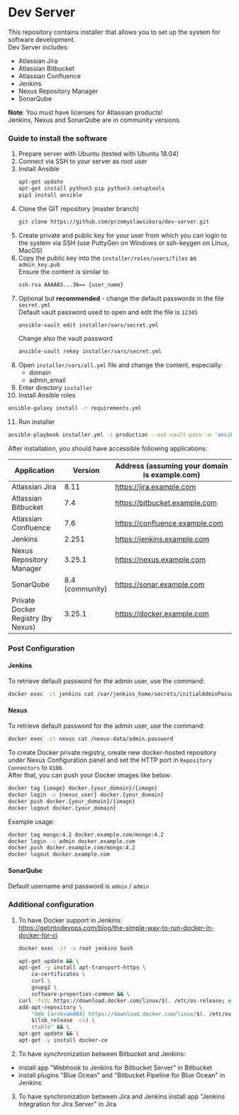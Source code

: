 # Dev Server

This repository contains installer that allows you to set up the system for software development.  
Dev Server includes:
- Atlassian Jira
- Atlassian Bitbucket
- Atlassian Confluence
- Jenkins
- Nexus Repository Manager
- SonarQube

**Note**: You must have licenses for Atlassian products!  
Jenkins, Nexus and SonarQube are in community versions.

### Guide to install the software

1. Prepare server with Ubuntu (tested with Ubuntu 18.04)
2. Connect via SSH to your server as root user
3. Install Ansible
   ```bash
   apt-get update
   apt-get install python3-pip python3-setuptools
   pip3 install ansible
   ```
4. Clone the GIT repository (master branch)
   ```bash
   git clone https://github.com/przemyslawsikora/dev-server.git
   ```
5. Create private and public key for your user from which you can login to the system 
   via SSH (use PuttyGen on Windows or ssh-keygen on Linux, MacOS)
6. Copy the public key into the <code>installer/roles/users/files</code> as <code>admin_key.pub</code>  
   Ensure the content is similar to
   ```bash
   ssh-rsa AAAAB3...36== {user_name}
   ```
7. Optional but **recommended** - change the default passwords in the file <code>secret.yml</code>  
   Default vault password used to open and edit the file is <code>12345</code>
   ```bash
   ansible-vault edit installer/vars/secret.yml
   ```
   Change also the vault password
   ```bash
   ansible-vault rekey installer/vars/secret.yml
   ```
8. Open <code>installer/vars/all.yml</code> file and change the content, especially:
   - domain
   - admin_email
9. Enter directory <code>installer</code>
10. Install Ansible roles
   ```bash
   ansible-galaxy install -r requirements.yml
   ```
11. Run installer
   ```bash
   ansible-playbook installer.yml -i production --ask-vault-pass -e 'ansible_python_interpreter=/usr/bin/python3'
   ```

After installation, you should have accessible following applications:

| Application                           | Version         | Address (assuming your domain is example.com)  |
|------------------------------------   |--------------   |---------------------------------------------   |
| Atlassian Jira                        | 8.11            | https://jira.example.com                  	   |
| Atlassian Bitbucket                   | 7.4             | https://bitbucket.example.com             	   |
| Atlassian Confluence                  | 7.6             | https://confluence.example.com             	   |
| Jenkins                               | 2.251           | https://jenkins.example.com               	   |
| Nexus Repository Manager              | 3.25.1          | https://nexus.example.com                  	   |
| SonarQube                             | 8.4 (community) | https://sonar.example.com                 	   |
| Private Docker Registry (by Nexus)    | 3.25.1          | https://docker.example.com                	   |

### Post Configuration

#### Jenkins
To retrieve default password for the admin user, use the command:
```bash
docker exec -it jenkins cat /var/jenkins_home/secrets/initialAdminPassword
```

#### Nexus
To retrieve default password for the admin user, use the command:
```bash
docker exec -it nexus cat /nexus-data/admin.password
```
To create Docker private registry, create new docker-hosted repository under Nexus Configuration panel and set the HTTP port in <code>Repository Connectors</code> to <code>8100</code>.  
After that, you can push your Docker images like below:
```bash
docker tag {image} docker.{your_domain}/{image}
docker login -u {nexus_user} docker.{your_domain}
docker push docker.{your_domain}/{image}
docker logout docker.{your_domain}
```
Example usage:
```bash
docker tag mongo:4.2 docker.example.com/mongo:4.2
docker login -u admin docker.example.com
docker push docker.example.com/mongo:4.2
docker logout docker.example.com
```

#### SonarQube
Default username and password is <code>admin</code> / <code>admin</code>

### Additional configuration

1. To have Docker support in Jenkins:  
   https://getintodevops.com/blog/the-simple-way-to-run-docker-in-docker-for-ci
   ```bash
   docker exec -it -u root jenkins bash

   apt-get update && \
   apt-get -y install apt-transport-https \
       ca-certificates \
       curl \
       gnupg2 \
       software-properties-common && \
   curl -fsSL https://download.docker.com/linux/$(. /etc/os-release; echo "$ID")/gpg > /tmp/dkey; apt-key add /tmp/dkey && \
   add-apt-repository \
       "deb [arch=amd64] https://download.docker.com/linux/$(. /etc/os-release; echo "$ID") \
       $(lsb_release -cs) \
       stable" && \
   apt-get update && \
   apt-get -y install docker-ce
   ```

2. To have synchronization between Bitbucket and Jenkins:
  - install app "Webhook to Jenkins for Bitbucket Server" in Bitbucket
  - install plugins "Blue Ocean" and "Bitbucket Pipeline for Blue Ocean" in Jenkins

3. To have synchronization between Jira and Jenkins install app "Jenkins Integration for Jira Server" in Jira
